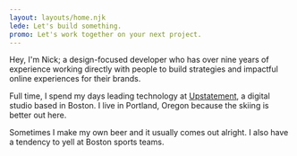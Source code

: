 ```yaml
---
layout: layouts/home.njk
lede: Let's build something.
promo: Let's work together on your next project.
---
```


Hey, I'm Nick; a design-focused developer who has over nine years of experience working directly with people to build strategies and impactful online experiences for their&nbsp;brands.

Full time, I spend my days leading technology at <a href="https://upstatement.com" target="_blank" rel="noopener noreferrer">Upstatement</a>, a digital studio based in Boston. I live in Portland, Oregon because the skiing is better out&nbsp;here.

Sometimes I make my own beer and it usually comes out alright. I also have a tendency to yell at Boston sports&nbsp;teams.
